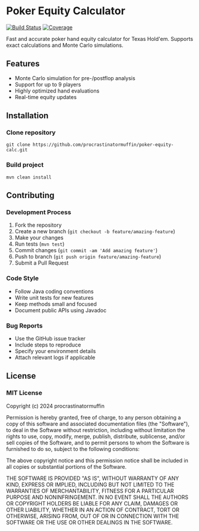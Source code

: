 # Poker Equity Calculator

[![Build Status](https://github.com/procrastinatormuffin/poker-equity-calc/actions/workflows/build.yml/badge.svg)](https://github.com/procrastinatormuffin/poker-equity-calc/actions)
[![Coverage](https://codecov.io/gh/procrastinatormuffin/poker-equity-calc/branch/main/graph/badge.svg)](https://codecov.io/gh/procrastinatormuffin/poker-equity-calc)

Fast and accurate poker hand equity calculator for Texas Hold'em. Supports exact calculations and Monte Carlo simulations.

## Features
- Monte Carlo simulation for pre-/postflop analysis
- Support for up to 9 players
- Highly optimized hand evaluations
- Real-time equity updates

## Installation

### Clone repository
`git clone https://github.com/procrastinatormuffin/poker-equity-calc.git`

### Build project
`mvn clean install`

## Contributing

### Development Process
1. Fork the repository
2. Create a new branch (`git checkout -b feature/amazing-feature`)
3. Make your changes
4. Run tests (`mvn test`)
5. Commit changes (`git commit -am 'Add amazing feature'`)
6. Push to branch (`git push origin feature/amazing-feature`)
7. Submit a Pull Request

### Code Style
- Follow Java coding conventions
- Write unit tests for new features
- Keep methods small and focused
- Document public APIs using Javadoc

### Bug Reports
- Use the GitHub issue tracker
- Include steps to reproduce
- Specify your environment details
- Attach relevant logs if applicable

## License

### MIT License

Copyright (c) 2024 procrastinatormuffin

Permission is hereby granted, free of charge, to any person obtaining a copy
of this software and associated documentation files (the "Software"), to deal
in the Software without restriction, including without limitation the rights
to use, copy, modify, merge, publish, distribute, sublicense, and/or sell
copies of the Software, and to permit persons to whom the Software is
furnished to do so, subject to the following conditions:

The above copyright notice and this permission notice shall be included in all
copies or substantial portions of the Software.

THE SOFTWARE IS PROVIDED "AS IS", WITHOUT WARRANTY OF ANY KIND, EXPRESS OR
IMPLIED, INCLUDING BUT NOT LIMITED TO THE WARRANTIES OF MERCHANTABILITY,
FITNESS FOR A PARTICULAR PURPOSE AND NONINFRINGEMENT. IN NO EVENT SHALL THE
AUTHORS OR COPYRIGHT HOLDERS BE LIABLE FOR ANY CLAIM, DAMAGES OR OTHER
LIABILITY, WHETHER IN AN ACTION OF CONTRACT, TORT OR OTHERWISE, ARISING FROM,
OUT OF OR IN CONNECTION WITH THE SOFTWARE OR THE USE OR OTHER DEALINGS IN THE
SOFTWARE.